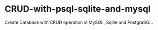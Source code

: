 # CRUD-with-psql-sqlite-and-mysql
Create Database with CRUD operation in MySQL, Sqlite and PostgreSQL.
